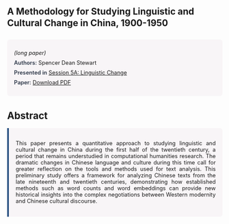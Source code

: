 
<style>    
    h2 {
        margin-top: 0;
        margin-bottom: 1.5rem;
        line-height: 1.3;
    }
    
    h3 {
        margin-top: 2rem;
        margin-bottom: 1rem;
        font-size: 1.4rem;
        font-weight:bold;
    }
    
    .metadata {
        background-color: rgba(96,24,67,0.03);
        padding: 1rem;
        font-size:0.8rem;
        border-radius: 6px;
        margin-bottom: 2rem;
    }
    
    .metadata p {
        margin: 0.5rem 0;
    }
    
    .abstract {
        text-align: justify;
        font-size:0.8rem;
        padding: 1rem;
        background-color: rgba(96,24,67,0.03);
        border-left: 4px solid #2c5282;
        border-radius: 0 6px 6px 0;
    }
    
    strong {
        color: #2d3748;
        font-weight: 600;
    }
</style>
<main role="main">
<h2>A Methodology for Studying Linguistic and Cultural Change in China, 1900-1950</h2>

<section class="metadata">
<p style='font-size:0.8rem'><i>(long paper)</i></p>
<p><strong>Authors:</strong> Spencer Dean Stewart</p>
<p><strong>Presented in</strong> <a href="/programme/#session5A">Session 5A: Linguistic Change</a></p>
<p><strong>Paper:</strong> <a href="https://ceur-ws.org/Vol-3834/paper18.pdf">Download PDF</a></p>
</section>

<section>
<h3>Abstract</h3>
<div class="abstract">
<p>This paper presents a quantitative approach to studying linguistic and cultural change in China during the first half of the twentieth century, a period that remains understudied in computational humanities research. The dramatic changes in Chinese language and culture during this time call for greater reflection on the tools and methods used for text analysis. This preliminary study offers a framework for analyzing Chinese texts from the late nineteenth and twentieth centuries, demonstrating how established methods such as word counts and word embeddings can provide new historical insights into the complex negotiations between Western modernity and Chinese cultural discourse.</p>
</div>
</section>
</main>